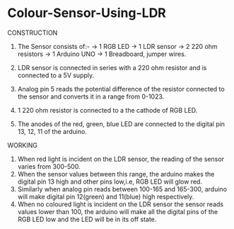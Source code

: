# Colour-Sensor-Using-LDR
CONSTRUCTION
1) The Sensor consists of:- 
   -> 1 RGB LED 
   -> 1 LDR sensor
   -> 2  220 ohm resistors 
   -> 1 Arduino UNO
   -> 1 Breadboard, jumper wires.

2) LDR sensor is connected in series with a 220 ohm resistor and is connected to a 5V supply.   
3) Analog pin 5 reads the potential difference of the resistor connected to the sensor and converts it in a range from 0-1023.
4) 1 220 ohm resistor is connected to a the cathode of RGB LED.
5) The anodes of the red, green, blue LED are connected to the digital pin 13, 12, 11 of the arduino. 

WORKING
1) When red light is incident on the LDR sensor, the reading of the sensor varies from 300-500.
2) When the sensor values between this range, the arduino makes the digital pin 13 high and other pins low,i.e, RGB LED will glow red.
3) Similarly when analog pin reads between 100-165 and 165-300, arduino will make digital pin 12(green) and 11(blue) high respectively.
4) When no coloured light is incident on the LDR sensor the sensor reads values lower than 100, the arduino will make all the digital pins 
   of the RGB LED low and the LED will be in its off state.

